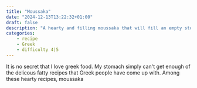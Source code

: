 ```yaml
---
title: "Moussaka"
date: "2024-12-13T13:22:32+01:00"
draft: false
description: "A hearty and filling moussaka that will fill an empty stomach and warm an empty heart or something like that"
categories: 
    - recipe
    - Greek
    - difficulty 4|5
---
```


It is no secret that I love greek food. My stomach simply can't get enough of the delicous fatty recipes that Greek people have come up with. Among these hearty recipes, 
moussaka 

